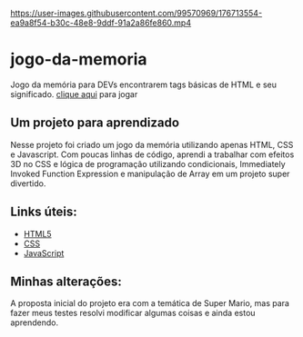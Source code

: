 
https://user-images.githubusercontent.com/99570969/176713554-ea9a8f54-b30c-48e8-9ddf-91a2a86fe860.mp4

# jogo-da-memoria
Jogo da memória para DEVs encontrarem tags básicas de HTML e seu significado.
[clique aqui](https://kelvya.github.io/jogo-da-memoria/) para jogar 

## Um projeto para aprendizado
Nesse projeto foi criado um jogo da memória utilizando apenas HTML, CSS e Javascript. Com poucas linhas de código, aprendi a trabalhar com efeitos 3D no CSS e lógica de programação utilizando condicionais, Immediately Invoked Function Expression e manipulação de Array em um projeto super divertido.

## Links úteis:
* [HTML5](https://www.w3schools.com/html/)
* [CSS](https://developer.mozilla.org/pt-BR/docs/Web/CSS)
* [JavaScript](https://developer.mozilla.org/pt-BR/docs/Web/JavaScript)

## Minhas alterações:
A proposta inicial do projeto era com a temática de Super Mario, mas para fazer meus testes resolvi modificar algumas coisas e ainda estou aprendendo.

